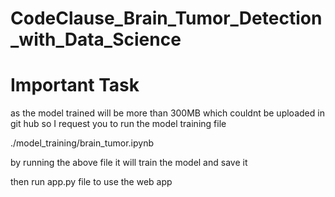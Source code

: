 # CodeClause_Brain_Tumor_Detection_with_Data_Science

# Important Task

as the model trained will be more than 300MB which couldnt be uploaded in git hub
so I request you to run the model training file 

./model_training/brain_tumor.ipynb

by running the above file it will train the model and save it

then run app.py file to use the web app

